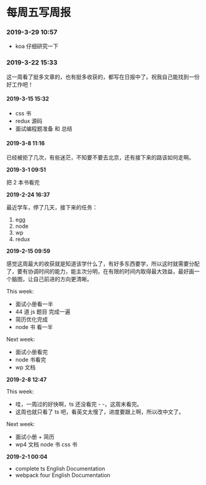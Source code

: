 # 每周五写周报

### 2019-3-29 10:57

- koa 仔细研究一下

### 2019-3-22 15:33

这一周看了挺多文章的，也有挺多收获的，都写在日报中了。祝我自己能找到一份好工作吧！

#### 2019-3-15 15:32

- css 书
- redux 源码
- 面试编程题准备 和 总结

#### 2019-3-8 11:16

已经被拒了几次，有些迷茫，不知要不要去北京，还有接下来的路该如何走啊。

**2019-3-1 09:51**

把 2 本书看完

**2019-2-24 16:37**

最近学车，停了几天，接下来的任务：

1. egg
2. node
3. wp
4. redux

**2019-2-15 09:59**

感觉这周最大的收获就是知道该学什么了，有好多东西要学，所以这时就需要分配了，要有协调时间的能力，能主次分明，在有限的时间内取得最大效益，最好画一个脑图，让自己前进的方向更清晰。

This week:

- 面试小册看一半
- 44 道 js 题目 完成一遍
- 简历优化完成
- node 书 看一半

Next week:

- 面试小册看完
- node 书看完
- wp 文档

**2019-2-8 12:47**

This week:

- 哇，一周过的好快啊，ts 还没看完 - -，这周末看完。
- 这周也就只看了 ts 吧，看英文太慢了，进度要跟上啊，所以改中文了。

Next week:

- 面试小册 + 简历
- wp4 文档 node 书 css 书

**2019-2-1 00:04**

- complete ts English Documentation
- webpack four English Documentation
